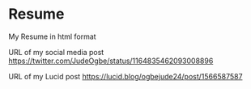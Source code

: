 # Resume
My Resume in html format 

URL of my social media post
https://twitter.com/JudeOgbe/status/1164835462093008896

URL of my Lucid post
https://lucid.blog/ogbejude24/post/1566587587
